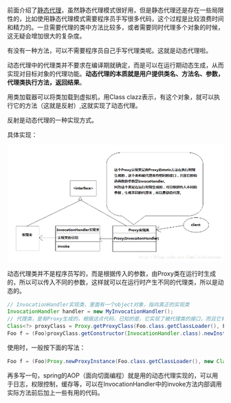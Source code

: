 前面介绍了[静态代理](/base/静态代理.md)，虽然静态代理模式很好用，但是静态代理还是存在一些局限性的，比如使用静态代理模式需要程序员手写很多代码，这个过程是比较浪费时间和精力的。一旦需要代理的类中方法比较多，或者需要同时代理多个对象的时候，这无疑会增加很大的复杂度。

有没有一种方法，可以不需要程序员自己手写代理类呢。这就是动态代理啦。

动态代理中的代理类并不要求在编译期就确定，而是可以在运行期动态生成，从而实现对目标对象的代理功能。**动态代理的本质就是用户提供类名、方法名、参数，代理类执行方法，返回结果**。

用类加载器可以将类加载到虚拟机，用Class clazz表示，有这个对象，就可以执行它的方法（这就是反射）,这就实现了动态代理。

反射是动态代理的一种实现方式。

具体实现：

![img][1]


动态代理类并不是程序员写的，而是根据传入的参数，由Proxy类在运行时生成的，所以可以传入不同的参数，这样就可以在运行时产生不同的代理类，所以是动态的。

```java
// InvocationHandler实现类，里面有一个object对象，指向真正的实现类
InvocationHandler handler = new MyInvocationHandler();
// 代理类，是有Proxy生成的，根据这点代码，已知的是，它实现了被代理类的接口，而且它有个参数为InvocationHandler作为参数的构造函数
Class<?> proxyClass = Proxy.getProxyClass(Foo.class.getClassLoader(), Foo.class);
Foo f = (Foo)proxyClass.getConstructor(InvocationHandler.class).newInstance(handler);
```

使用时，一般按下面的写法：

```java
Foo f = (Foo)Proxy.newProxyInstance(Foo.class.getClassLoader(), new Class<?>[]{Foo.class}, handler);
```

再多写一句，spring的AOP（面向切面编程）就是用的动态代理实现的，可以用于日志，权限控制，缓存等，可以在InvocationHandler中的invoke方法内部调用实际方法前后加上一些有用的代码。



[1]:https://github.com/xiyannanfei/Project/blob/master/image/基础篇/201908072302.png
